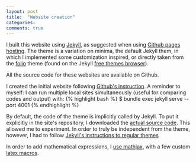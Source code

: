 ```yaml
---
layout: post
title:  "Website creation"
categories:
comments: true
---
```


I built this website using <a href="https://jekyllrb.com/">Jekyll</a>, as suggested when using <a href="https://pages.github.com/">Github pages hosting</a>. The theme is a variation on minima, the default Jekyll them, in which I implemented some customization inspired, or directly taken from the <a href="https://github.com/bogoli/-folio">folio</a> theme (found on the Jekyll 
<a href="https://jekyllthemes.io/free">free themes browser</a>).
<!-- , as well as from my friends <a href="https://sdufourbeausejour.github.io/">Sophie</a> and <a href= "https://www.jgyoung.ca/">Jean-Gabriel</a> personal pages. -->
All the source code for these websites are available on Github.

I created the initial website following 
<a href="https://help.github.com/articles/setting-up-your-github-pages-site-locally-with-jekyll/">Github's instruction</a>. A reminder to myself: I can run multiple local sites simultaneously (useful for comparing codes and output) with:
{% highlight bash %}
$ bundle exec jekyll serve --port 4001
{% endhighlight %}

By default, the code of the theme is implicitly called by Jekyll. To put it explicitly in the site's repository, I downloaded the <a href="https://github.com/jekyll/minima">actual source code</a>. This allowed me to experiment. In order to truly be independent from the theme, however, I had to follow <a href='https://jekyllrb.com/docs/themes/#converting-gem-based-themes-to-regular-themes'>Jekyll's instructions to regular themes</a>

In order to add mathematical expressions, I <a href="http://sgeos.github.io/github/jekyll/2016/08/21/adding_mathjax_to_a_jekyll_github_pages_blog.html">use mathjax</a>, with a few custom <a href="http://docs.mathjax.org/en/latest/tex.html">latex macros</a>.
